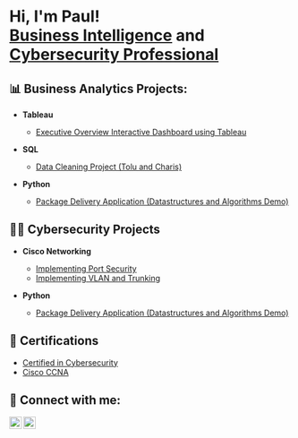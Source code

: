 <h1>Hi, I'm Paul! <br/><a href="https://github.com/paultaiwo934">Business Intelligence</a> and <br/> <a href="https://www.linkedin.com/in/pto3/">Cybersecurity Professional</a>

<h2>📊 Business Analytics Projects:</h2>

- <b>Tableau</b>
  - [Executive Overview Interactive Dashboard using Tableau](https://github.com/Paultaiwo934/Executive-Overview-Interactive-Dashboard)

- <b>SQL</b>
  - [Data Cleaning Project (Tolu and Charis)](https://github.com/Paultaiwo934/SQL_Projects)

- <b>Python</b>
  - [Package Delivery Application (Datastructures and Algorithms Demo)](https://github.com/joshmadakor1/Package-Delivery-Pathfinding-Algorithm)


<h2>👨‍💻 Cybersecurity Projects</h2>

- <b>Cisco Networking</b>
  - [Implementing Port Security](https://github.com/Paultaiwo934/Implementing-Port-Security)
  - [Implementing VLAN and Trunking](https://github.com/Paultaiwo934/Implementing-VLANs-and-Trunking)
    
- <b>Python</b>
  - [Package Delivery Application (Datastructures and Algorithms Demo)](https://github.com/joshmadakor1/Package-Delivery-Pathfinding-Algorithm)

<h2> 📑 Certifications</h2>

- [Certified in Cybersecurity](https://www.credly.com/badges/6c9204d6-b592-4ab3-ab66-3529f9da6b59/linked_in_profile)
- [Cisco CCNA](https://www.credly.com/badges/7b0f3799-5ec8-4bdc-8e15-2726102a73d3/linked_in_profile)

<h2> 🤳 Connect with me:</h2>


[<img align="left" alt="JoshMadakor | LinkedIn" width="22px" src="https://cdn.jsdelivr.net/npm/simple-icons@v3/icons/linkedin.svg" />][linkedin]
[<img align="left" alt="JoshMadakor | Instagram" width="22px" src="https://cdn.jsdelivr.net/npm/simple-icons@v3/icons/instagram.svg" />][instagram]

[linkedin]: https://linkedin.com/in/pto3
[instagram]: https://www.instagram.com/paul_thaiwo/


<!--
**joshmadakor1/joshmadakor1** is a ✨ _special_ ✨ repository because its `README.md` (this file) appears on your GitHub profile.

Here are some ideas to get you started:

- 🔭 I’m currently working on ...
- 🌱 I’m currently learning ...
- 👯 I’m looking to collaborate on ...
- 🤔 I’m looking for help with ...
- 💬 Ask me about ...
- 📫 How to reach me: ...
- 😄 Pronouns: ...
- ⚡ Fun fact: ...
-->

